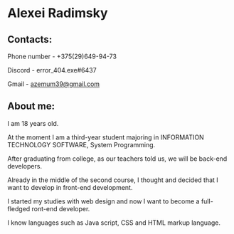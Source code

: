 # Alexei Radimsky

## Contacts:
Phone number - +375(29)649-94-73

Discord - error_404.exe#6437

Gmail - azemum39@gmail.com

## About me: 
I am 18 years old.

At the moment I am a third-year student majoring in INFORMATION TECHNOLOGY SOFTWARE, System Programming.

After graduating from college, as our teachers told us, we will be back-end developers.

Already in the middle of the second course, I thought and decided that I want to develop in front-end development.

I started my studies with web design and now I want to become a full-fledged ront-end developer.

I know languages such as Java script, CSS and HTML markup language.
